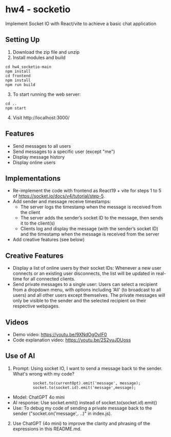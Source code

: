 # hw4 - socketio
Implement Socket IO with React/vite to achieve a basic chat application

## Setting Up
1. Download the zip file and unzip
2. Install modules and build
```
cd hw4_socketio-main
npm install
cd frontend
npm install
npm run build
```
3. To start running the web server:
```
cd ..
npm start
```
4. Visit http://localhost:3000/

## Features
- Send messages to all users
- Send messages to a specific user (except "me")
- Display message history
- Display online users

## Implementations
- Re-implement the code with frontend as React19 + vite for steps 1 to 5 of https://socket.io/docs/v4/tutorial/step-5.
- Add sender and message receive timestamps:
    - The server logs the timestamp when the message is received from the client
    - The server adds the sender’s socket ID to the message, then sends it to the client(s)
    - Clients log and display the message (with the sender’s socket ID) and the timestamp when the message is received from the server
- Add creative features (see below)

## Creative Features
- Display a list of online users by their socket IDs: Whenever a new user connects or an existing user disconnects, the list will be updated in real-time for all connected clients.
- Send private messages to a single user: Users can select a recipient from a dropdown menu, with options including 'All' (to broadcast to all users) and all other users except themselves. The private messages will only be visible to the sender and the selected recipient on their respective webpages.

## Videos
- Demo video: https://youtu.be/9XNdOgOvIF0
- Code explanation video: https://youtu.be/2S2yuJDUoss

## Use of AI
1. Prompt: Using socket IO, I want to send a message back to the sender. What's wrong with my code?
```
            socket.to(currentOpt).emit('message', message); 
            socket.to(socket.id).emit('message',message);
```
- Model: ChatGPT 4o mini
- AI response: Use socket.emit() instead of socket.to(socket.id).emit()
- Use: To debug my code of sending a private message back to the sender ("socket.on('message',. ..)" in index.js).

2. Use ChatGPT (4o mini) to improve the clarity and phrasing of the expressions in this README.md.